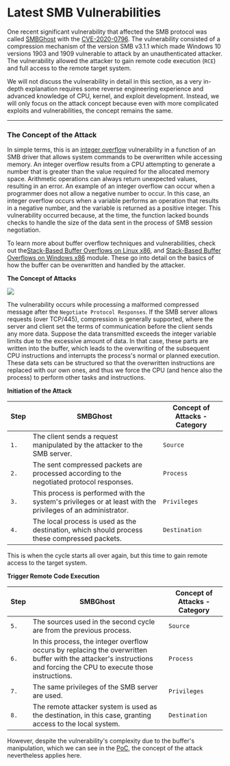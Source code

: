 # Latest SMB Vulnerabilities

One recent significant vulnerability that affected the SMB protocol was called [SMBGhost](https://arista.my.site.com/AristaCommunity/s/article/SMBGhost-Wormable-Vulnerability-Analysis-CVE-2020-0796) with the [CVE-2020-0796](https://msrc.microsoft.com/update-guide/vulnerability/CVE-2020-0796). The vulnerability consisted of a compression mechanism of the version SMB v3.1.1 which made Windows 10 versions 1903 and 1909 vulnerable to attack by an unauthenticated attacker. The vulnerability allowed the attacker to gain remote code execution (`RCE`) and full access to the remote target system.

We will not discuss the vulnerability in detail in this section, as a very in-depth explanation requires some reverse engineering experience and advanced knowledge of CPU, kernel, and exploit development. Instead, we will only focus on the attack concept because even with more complicated exploits and vulnerabilities, the concept remains the same.

***

### The Concept of the Attack

In simple terms, this is an [integer overflow](https://en.wikipedia.org/wiki/Integer\_overflow) vulnerability in a function of an SMB driver that allows system commands to be overwritten while accessing memory. An integer overflow results from a CPU attempting to generate a number that is greater than the value required for the allocated memory space. Arithmetic operations can always return unexpected values, resulting in an error. An example of an integer overflow can occur when a programmer does not allow a negative number to occur. In this case, an integer overflow occurs when a variable performs an operation that results in a negative number, and the variable is returned as a positive integer. This vulnerability occurred because, at the time, the function lacked bounds checks to handle the size of the data sent in the process of SMB session negotiation.

To learn more about buffer overflow techniques and vulnerabilities, check out the[Stack-Based Buffer Overflows on Linux x86](https://academy.hackthebox.com/course/preview/stack-based-buffer-overflows-on-linux-x86), and [Stack-Based Buffer Overflows on Windows x86](https://academy.hackthebox.com/course/preview/stack-based-buffer-overflows-on-windows-x86) module. These go into detail on the basics of how the buffer can be overwritten and handled by the attacker.

**The Concept of Attacks**

![](https://academy.hackthebox.com/storage/modules/116/attack\_concept2.png)

The vulnerability occurs while processing a malformed compressed message after the `Negotiate Protocol Responses`. If the SMB server allows requests (over TCP/445), compression is generally supported, where the server and client set the terms of communication before the client sends any more data. Suppose the data transmitted exceeds the integer variable limits due to the excessive amount of data. In that case, these parts are written into the buffer, which leads to the overwriting of the subsequent CPU instructions and interrupts the process's normal or planned execution. These data sets can be structured so that the overwritten instructions are replaced with our own ones, and thus we force the CPU (and hence also the process) to perform other tasks and instructions.

**Initiation of the Attack**

| **Step** | **SMBGhost**                                                                                                | **Concept of Attacks - Category** |
| -------- | ----------------------------------------------------------------------------------------------------------- | --------------------------------- |
| `1.`     | The client sends a request manipulated by the attacker to the SMB server.                                   | `Source`                          |
| `2.`     | The sent compressed packets are processed according to the negotiated protocol responses.                   | `Process`                         |
| `3.`     | This process is performed with the system's privileges or at least with the privileges of an administrator. | `Privileges`                      |
| `4.`     | The local process is used as the destination, which should process these compressed packets.                | `Destination`                     |

This is when the cycle starts all over again, but this time to gain remote access to the target system.

**Trigger Remote Code Execution**

| **Step** | **SMBGhost**                                                                                                                                                         | **Concept of Attacks - Category** |
| -------- | -------------------------------------------------------------------------------------------------------------------------------------------------------------------- | --------------------------------- |
| `5.`     | The sources used in the second cycle are from the previous process.                                                                                                  | `Source`                          |
| `6.`     | In this process, the integer overflow occurs by replacing the overwritten buffer with the attacker's instructions and forcing the CPU to execute those instructions. | `Process`                         |
| `7.`     | The same privileges of the SMB server are used.                                                                                                                      | `Privileges`                      |
| `8.`     | The remote attacker system is used as the destination, in this case, granting access to the local system.                                                            | `Destination`                     |

However, despite the vulnerability's complexity due to the buffer's manipulation, which we can see in the [PoC](https://www.exploit-db.com/exploits/48537), the concept of the attack nevertheless applies here.
